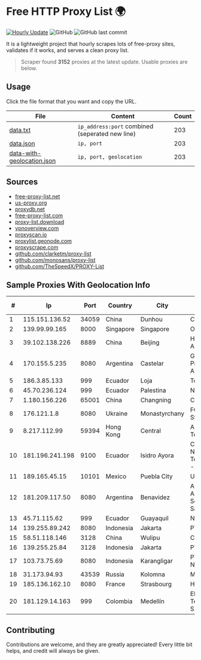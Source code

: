 
# Free HTTP Proxy List 🌍

[![Hourly Update](https://github.com/mertguvencli/http-proxy-list/actions/workflows/main.yml/badge.svg?branch=main)](https://github.com/mertguvencli/http-proxy-list/actions/workflows/main.yml)
![GitHub](https://img.shields.io/github/license/mertguvencli/http-proxy-list)
![GitHub last commit](https://img.shields.io/github/last-commit/mertguvencli/http-proxy-list)

It is a lightweight project that hourly scrapes lots of free-proxy sites, validates if it works, and serves a clean proxy list.


> Scraper found **3152** proxies at the latest update. Usable proxies are below.

## Usage

Click the file format that you want and copy the URL.


|File|Content|Count|
|----|-------|-----|
|[data.txt](https://raw.githubusercontent.com/mertguvencli/http-proxy-list/main/proxy-list/data.txt)|`ip_address:port` combined (seperated new line)|203|
|[data.json](https://raw.githubusercontent.com/mertguvencli/http-proxy-list/main/proxy-list/data.json)|`ip, port`|203|
|[data-with-geolocation.json](https://raw.githubusercontent.com/mertguvencli/http-proxy-list/main/proxy-list/data-with-geolocation.json)|`ip, port, geolocation`|203|

## Sources

* [free-proxy-list.net](https://free-proxy-list.net)
* [us-proxy.org](https://www.us-proxy.org)
* [proxydb.net](http://proxydb.net)
* [free-proxy-list.com](https://free-proxy-list.com/?page=&port=&type%5B%5D=http&type%5B%5D=https&up_time=0&search=Search)
* [proxy-list.download](https://www.proxy-list.download/HTTP)
* [vpnoverview.com](https://vpnoverview.com/privacy/anonymous-browsing/free-proxy-servers)
* [proxyscan.io](https://www.proxyscan.io)
* [proxylist.geonode.com](https://proxylist.geonode.com/api/proxy-list?limit=300&page=1&sort_by=lastChecked&sort_type=desc&protocols=http,https)
* [proxyscrape.com](https://api.proxyscrape.com/v2/?request=displayproxies&protocol=http&timeout=10000&country=all&ssl=all&anonymity=all)
* [github.com/clarketm/proxy-list](https://raw.githubusercontent.com/clarketm/proxy-list/master/proxy-list-raw.txt)
* [github.com/monosans/proxy-list](https://raw.githubusercontent.com/monosans/proxy-list/main/proxies/http.txt)
* [github.com/TheSpeedX/PROXY-List](https://raw.githubusercontent.com/TheSpeedX/PROXY-List/master/http.txt)


## Sample Proxies With Geolocation Info

|#|Ip|Port|Country|City|Internet Service Provider|
|-|--|----|-------|----|-------------------------|
|1|115.151.136.52|34059|China|Dunhou|Chinanet|
|2|139.99.99.165|8000|Singapore|Singapore|OVH SAS|
|3|39.102.138.226|8889|China|Beijing|Hangzhou Alibaba Advertising Co|
|4|170.155.5.235|8080|Argentina|Castelar|Gobernacion de la Provincia de Buenos Aires|
|5|186.3.85.133|999|Ecuador|Loja|Telconet S.A|
|6|45.70.236.124|999|Ecuador|Palestina|Nedetel S.A.|
|7|1.180.156.226|65001|China|Changning|Chinanet|
|8|176.121.1.8|8080|Ukraine|Monastyrchany|FOP Saiv Igor Stepanovich|
|9|8.217.112.99|59394|Hong Kong|Central|Alibaba (US) Technology Co., Ltd.|
|10|181.196.241.198|9100|Ecuador|Isidro Ayora|Corporacion Nacional De Telecomunicaciones - CNT EP|
|11|189.165.45.15|10101|Mexico|Puebla City|Uninet S.A. de C.V|
|12|181.209.117.50|8080|Argentina|Benavidez|ARSAT - Empresa Argentina de Soluciones Satelitales S.A|
|13|45.71.115.62|999|Ecuador|Guayaquil|Nedetel S.A.|
|14|139.255.89.242|8080|Indonesia|Jakarta|PT. LINKNET|
|15|58.51.118.146|3128|China|Wulipu|Chinanet|
|16|139.255.25.84|3128|Indonesia|Jakarta|PT. LINKNET|
|17|103.73.75.69|8080|Indonesia|Karangligar|PT. Wahana Internet Nusantara|
|18|31.173.94.93|43539|Russia|Kolomna|MegaFon|
|19|185.136.162.10|8080|France|Strasbourg|Host Europe GmbH|
|20|181.129.14.163|999|Colombia|Medellín|EPM Telecomunicaciones S.A. E.S.P.|



## Contributing

Contributions are welcome, and they are greatly appreciated! Every
little bit helps, and credit will always be given.

